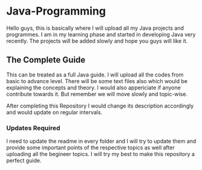 # Java-Programming
Hello guys, this is basically where I will upload all my Java projects and programmes. I am in my learning phase and started 
in developing Java very recently. The projects will be added slowly and hope you guys will like it.

## The Complete Guide
This can be treated as a full Java guide. I will upload all the codes from basic to advance level. There will be some text 
files also which would be explaining the concepts and theory. I would also appericiate if anyone contribute towards it. But 
remember we will move slowly and topic-wise.

After completing this Repository I would change its description accordingly and would update on regular intervals.

### Updates Required
I need to update the readme in every folder and I will try to update them and provide some important points of the respective
topics as well after uploading all the begineer topics. I will try my best to make this repository a perfect guide.
